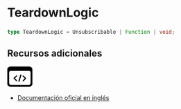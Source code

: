 # TeardownLogic

```typescript
type TeardownLogic = Unsubscribable | Function | void;
```

## Recursos adicionales

<a target="_blank" href="https://github.com/ReactiveX/rxjs/blob/6.5.5/src/internal/types.ts#L29-L30">
<img src="assets/icons/source-code.png" alt="Source code">
</a>
</div>

- <a target="_blank" href="https://rxjs.dev/api/index/type-alias/TeardownLogic">Documentación oficial en inglés</a>
